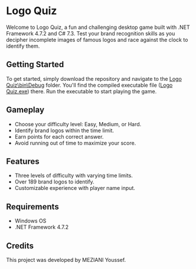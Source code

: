# Logo Quiz

Welcome to Logo Quiz, a fun and challenging desktop game built with .NET Framework 4.7.2 and C# 7.3. Test your brand recognition skills as you decipher incomplete images of famous logos and race against the clock to identify them.

## Getting Started

To get started, simply download the repository and navigate to the [Logo Quiz\bin\Debug](Logo%20Quiz/bin/Debug) folder. You'll find the compiled executable file ([Logo Quiz.exe](Logo%20Quiz/bin/Debug/Logo%20Quiz.exe)) there. Run the executable to start playing the game.

## Gameplay

- Choose your difficulty level: Easy, Medium, or Hard.
- Identify brand logos within the time limit.
- Earn points for each correct answer.
- Avoid running out of time to maximize your score.

## Features

- Three levels of difficulty with varying time limits.
- Over 189 brand logos to identify.
- Customizable experience with player name input.

## Requirements

- Windows OS
- .NET Framework 4.7.2

## Credits

This project was developed by MEZIANI Youssef. 